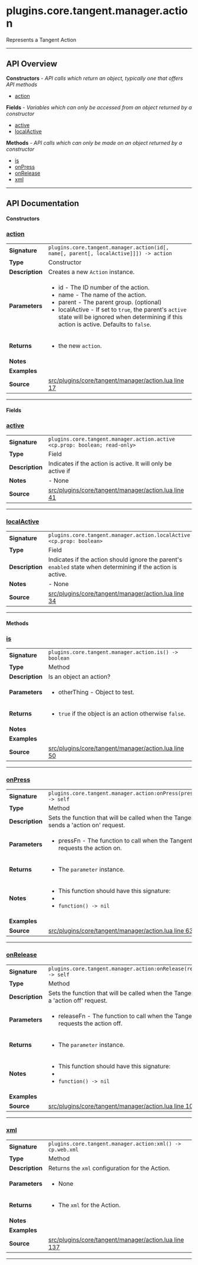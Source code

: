 # plugins.core.tangent.manager.action

Represents a Tangent Action

---

## API Overview
**Constructors** - _API calls which return an object, typically one that offers API methods_
 * [action](#action)

**Fields** - _Variables which can only be accessed from an object returned by a constructor_
 * [active](#active)
 * [localActive](#localactive)

**Methods** - _API calls which can only be made on an object returned by a constructor_
 * [is](#is)
 * [onPress](#onpress)
 * [onRelease](#onrelease)
 * [xml](#xml)


---

## API Documentation

#### Constructors


### [action](#action)

|                                             |                                                                                     |
| --------------------------------------------|-------------------------------------------------------------------------------------|
| **Signature**                               | `plugins.core.tangent.manager.action(id[, name[, parent[, localActive]]]) -> action`                                                                    |
| **Type**                                    | Constructor                                                                     |
| **Description**                             | Creates a new `Action` instance.                                                                     |
| **Parameters**                              | <ul><li>id        - The ID number of the action.</li><li>name      - The name of the action.</li><li>parent    - The parent group. (optional)</li><li>localActive - If set to `true`, the parent's `active` state will be ignored when determining if this action is active. Defaults to `false`.</li></ul> |
| **Returns**                                 | <ul><li>the new `action`.</li></ul>          |
| **Notes**                                   | <ul></ul> |
| **Examples**                                | <ul></ul> |
| **Source**                                  | [src/plugins/core/tangent/manager/action.lua line 17](https://github.com/CommandPost/CommandPost/blob/develop/src/plugins/core/tangent/manager/action.lua#L17) |

---

#### Fields


### [active](#active)

|                                             |                                                                                     |
| --------------------------------------------|-------------------------------------------------------------------------------------|
| **Signature**                               | `plugins.core.tangent.manager.action.active <cp.prop: boolean; read-only>`                                                                    |
| **Type**                                    | Field                                                                     |
| **Description**                             | Indicates if the action is active. It will only be active if                                                                     |
| **Notes**                                   | - None |
| **Source**                                  | [src/plugins/core/tangent/manager/action.lua line 41](https://github.com/CommandPost/CommandPost/blob/develop/src/plugins/core/tangent/manager/action.lua#L41) |

---


### [localActive](#localactive)

|                                             |                                                                                     |
| --------------------------------------------|-------------------------------------------------------------------------------------|
| **Signature**                               | `plugins.core.tangent.manager.action.localActive <cp.prop: boolean>`                                                                    |
| **Type**                                    | Field                                                                     |
| **Description**                             | Indicates if the action should ignore the parent's `enabled` state when determining if the action is active.                                                                     |
| **Notes**                                   | - None |
| **Source**                                  | [src/plugins/core/tangent/manager/action.lua line 34](https://github.com/CommandPost/CommandPost/blob/develop/src/plugins/core/tangent/manager/action.lua#L34) |

---

#### Methods


### [is](#is)

|                                             |                                                                                     |
| --------------------------------------------|-------------------------------------------------------------------------------------|
| **Signature**                               | `plugins.core.tangent.manager.action.is() -> boolean`                                                                    |
| **Type**                                    | Method                                                                     |
| **Description**                             | Is an object an action?                                                                     |
| **Parameters**                              | <ul><li>otherThing - Object to test.</li></ul> |
| **Returns**                                 | <ul><li>`true` if the object is an action otherwise `false`.</li></ul>          |
| **Notes**                                   | <ul></ul> |
| **Examples**                                | <ul></ul> |
| **Source**                                  | [src/plugins/core/tangent/manager/action.lua line 50](https://github.com/CommandPost/CommandPost/blob/develop/src/plugins/core/tangent/manager/action.lua#L50) |

---


### [onPress](#onpress)

|                                             |                                                                                     |
| --------------------------------------------|-------------------------------------------------------------------------------------|
| **Signature**                               | `plugins.core.tangent.manager.action:onPress(pressFn) -> self`                                                                    |
| **Type**                                    | Method                                                                     |
| **Description**                             | Sets the function that will be called when the Tangent sends a 'action on' request.                                                                     |
| **Parameters**                              | <ul><li>pressFn     - The function to call when the Tangent requests the action on.</li></ul> |
| **Returns**                                 | <ul><li>The `parameter` instance.</li></ul>          |
| **Notes**                                   | <ul><li>This function should have this signature:</li><li></li><li>`function() -> nil`</li></ul> |
| **Examples**                                | <ul></ul> |
| **Source**                                  | [src/plugins/core/tangent/manager/action.lua line 63](https://github.com/CommandPost/CommandPost/blob/develop/src/plugins/core/tangent/manager/action.lua#L63) |

---


### [onRelease](#onrelease)

|                                             |                                                                                     |
| --------------------------------------------|-------------------------------------------------------------------------------------|
| **Signature**                               | `plugins.core.tangent.manager.action:onRelease(releaseFn) -> self`                                                                    |
| **Type**                                    | Method                                                                     |
| **Description**                             | Sets the function that will be called when the Tangent sends a 'action off' request.                                                                     |
| **Parameters**                              | <ul><li>releaseFn     - The function to call when the Tangent requests the action off.</li></ul> |
| **Returns**                                 | <ul><li>The `parameter` instance.</li></ul>          |
| **Notes**                                   | <ul><li>This function should have this signature:</li><li></li><li>`function() -> nil`</li></ul> |
| **Examples**                                | <ul></ul> |
| **Source**                                  | [src/plugins/core/tangent/manager/action.lua line 100](https://github.com/CommandPost/CommandPost/blob/develop/src/plugins/core/tangent/manager/action.lua#L100) |

---


### [xml](#xml)

|                                             |                                                                                     |
| --------------------------------------------|-------------------------------------------------------------------------------------|
| **Signature**                               | `plugins.core.tangent.manager.action:xml() -> cp.web.xml`                                                                    |
| **Type**                                    | Method                                                                     |
| **Description**                             | Returns the `xml` configuration for the Action.                                                                     |
| **Parameters**                              | <ul><li>None</li></ul> |
| **Returns**                                 | <ul><li>The `xml` for the Action.</li></ul>          |
| **Notes**                                   | <ul></ul> |
| **Examples**                                | <ul></ul> |
| **Source**                                  | [src/plugins/core/tangent/manager/action.lua line 137](https://github.com/CommandPost/CommandPost/blob/develop/src/plugins/core/tangent/manager/action.lua#L137) |

---

